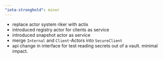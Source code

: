 ```yaml
---
"iota-stronghold": minor
---
```

 
- replace actor system riker with actix
- introduced registry actor for clients as service
- introduced snapshot actor as service
- merge `Internal` and `Client`-Actors into `SecureClient`
- api change in interface for test reading secrets out of a vault. minimal impact. 